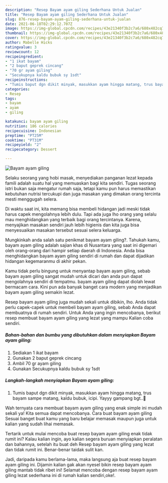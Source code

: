 ```yaml
---
description: "Resep Bayam ayam giling Sederhana Untuk Jualan"
title: "Resep Bayam ayam giling Sederhana Untuk Jualan"
slug: 876-resep-bayam-ayam-giling-sederhana-untuk-jualan
date: 2021-06-18T02:29:12.707Z
image: https://img-global.cpcdn.com/recipes/43e21340f3b2c7a6/680x482cq70/bayam-ayam-giling-foto-resep-utama.jpg
thumbnail: https://img-global.cpcdn.com/recipes/43e21340f3b2c7a6/680x482cq70/bayam-ayam-giling-foto-resep-utama.jpg
cover: https://img-global.cpcdn.com/recipes/43e21340f3b2c7a6/680x482cq70/bayam-ayam-giling-foto-resep-utama.jpg
author: Mabelle Hicks
ratingvalue: 3
reviewcount: 12
recipeingredient:
- "1 ikat bayam"
- "2 baput geprek cincang"
- "70 gr ayam giling"
- "Secukupnya kaldu bubuk sy 1sdt"
recipeinstructions:
- "Tumis baput dgn dikit minyak, masukkan ayam hingga matang, trus bayam sampe matang, kaldu bubuk, icipi. Yayyy gampang bgt..🥰"
categories:
- Resep
tags:
- bayam
- ayam
- giling

katakunci: bayam ayam giling 
nutrition: 186 calories
recipecuisine: Indonesian
preptime: "PT25M"
cooktime: "PT31M"
recipeyield: "2"
recipecategory: Dessert

---
```



![Bayam ayam giling](https://img-global.cpcdn.com/recipes/43e21340f3b2c7a6/680x482cq70/bayam-ayam-giling-foto-resep-utama.jpg)

Selaku seorang yang hobi masak, menyediakan panganan lezat kepada famili adalah suatu hal yang memuaskan bagi kita sendiri. Tugas seorang istri bukan saja mengatur rumah saja, tetapi kamu pun harus memastikan kebutuhan nutrisi tercukupi dan juga masakan yang dimakan orang tercinta mesti menggugah selera.

Di waktu  saat ini, kita memang bisa membeli hidangan jadi meski tidak harus capek mengolahnya lebih dulu. Tapi ada juga lho orang yang selalu mau menghidangkan yang terbaik bagi orang tercintanya. Karena, menyajikan masakan sendiri jauh lebih higienis dan kita juga bisa menyesuaikan masakan tersebut sesuai selera keluarga. 



Mungkinkah anda salah satu penikmat bayam ayam giling?. Tahukah kamu, bayam ayam giling adalah sajian khas di Nusantara yang saat ini digemari oleh orang-orang dari hampir setiap daerah di Indonesia. Anda bisa menghidangkan bayam ayam giling sendiri di rumah dan dapat dijadikan hidangan kegemaranmu di akhir pekan.

Kamu tidak perlu bingung untuk menyantap bayam ayam giling, sebab bayam ayam giling sangat mudah untuk dicari dan anda pun dapat mengolahnya sendiri di tempatmu. bayam ayam giling dapat diolah lewat bermacam cara. Kini pun ada banyak banget cara modern yang menjadikan bayam ayam giling semakin lezat.

Resep bayam ayam giling juga mudah sekali untuk dibikin, lho. Anda tidak perlu capek-capek untuk membeli bayam ayam giling, sebab Anda dapat membuatnya di rumah sendiri. Untuk Anda yang ingin mencobanya, berikut resep membuat bayam ayam giling yang lezat yang mampu Kalian coba sendiri.

<!--inarticleads1-->

##### Bahan-bahan dan bumbu yang dibutuhkan dalam menyiapkan Bayam ayam giling:

1. Sediakan 1 ikat bayam
1. Gunakan 2 baput geprek cincang
1. Ambil 70 gr ayam giling
1. Gunakan Secukupnya kaldu bubuk sy 1sdt




<!--inarticleads2-->

##### Langkah-langkah menyiapkan Bayam ayam giling:

1. Tumis baput dgn dikit minyak, masukkan ayam hingga matang, trus bayam sampe matang, kaldu bubuk, icipi. Yayyy gampang bgt..🥰




Wah ternyata cara membuat bayam ayam giling yang enak simple ini mudah sekali ya! Kita semua dapat mencobanya. Cara buat bayam ayam giling Sesuai banget buat kamu yang baru belajar memasak maupun juga untuk kalian yang sudah lihai memasak.

Tertarik untuk mulai mencoba buat resep bayam ayam giling enak tidak rumit ini? Kalau kalian ingin, ayo kalian segera buruan menyiapkan peralatan dan bahannya, setelah itu buat deh Resep bayam ayam giling yang lezat dan tidak rumit ini. Benar-benar taidak sulit kan. 

Jadi, daripada kamu berlama-lama, maka langsung aja buat resep bayam ayam giling ini. Dijamin kalian gak akan nyesel bikin resep bayam ayam giling mantab tidak ribet ini! Selamat mencoba dengan resep bayam ayam giling lezat sederhana ini di rumah kalian sendiri,oke!.

